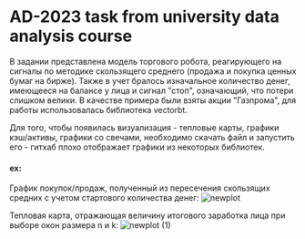 # AD-2023 task from university data analysis course  
В задании представлена модель торгового робота, реагирующего на сигналы по методике скользящего среднего (продажа и покупка ценных бумаг на бирже). Также в учет бралось изначальное количество денег, имеющееся на балансе у лица и сигнал "стоп", означающий, что потери слишком велики. В качестве примера были взяты акции "Газпрома", для работы использовалась библиотека vectorbt. 

Для того, чтобы появилась визуализация - тепловые карты, графики кэш/активы, графики со свечами, необходимо скачать файл и запустить его - гитхаб плохо отображает графики из некоторых библиотек.

#### ex:

График покупок/продаж, полученный из пересечения скользящих средних с учетом стартового количества денег:
![newplot](https://github.com/user-attachments/assets/7874dd6d-35bc-4a63-8a6f-58bc9c58475b)


Тепловая карта, отражающая величину итогового заработка лица при выборе окон размера n и k:
![newplot (1)](https://github.com/user-attachments/assets/ae246240-fb62-4b39-b74c-469f8d58e2c2)
 
